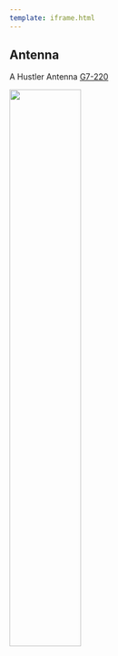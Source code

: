 ```yaml
---
template: iframe.html
---
```

## Antenna

A Hustler Antenna [G7-220](https://www.dxengineering.com/parts/hsr-g7-220)

<img src="https://images.squarespace-cdn.com/content/v1/58b5676b6b8f5b9184f9daa1/1490548376576-62X616YLBGO1HJ49WOKW/IMG_1284.JPG" 
width="50%">